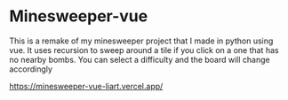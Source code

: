 # Minesweeper-vue

This is a remake of my minesweeper project that I made in python using vue. It uses recursion to sweep around a tile if you click on a one that has no nearby bombs. You can select a difficulty and the board will change accordingly

https://minesweeper-vue-liart.vercel.app/
